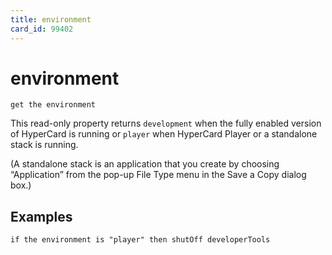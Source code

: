 ```yaml
---
title: environment
card_id: 99402
---
```


# environment

`get the environment`

This read-only property returns `development` when the fully enabled version of HyperCard is running or `player` when HyperCard Player or a standalone stack is running.

(A standalone stack is an application that you create by choosing “Application” from the pop-up File Type menu in the Save a Copy dialog box.)

## Examples

```
if the environment is "player" then shutOff developerTools
```
